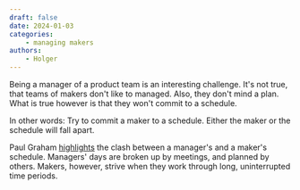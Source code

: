 ```yaml
---
draft: false
date: 2024-01-03
categories:
    - managing makers
authors:
    - Holger
---
```


Being a manager of a product team is an interesting challenge. It's not true, that teams of makers don't like to managed. Also, they don't mind a plan. What is true however is that they won't commit to a schedule. 

In other words: Try to commit a maker to a schedule. Either the maker or the schedule will fall apart.

Paul Graham [highlights](https://paulgraham.com/makersschedule.html) the clash between a manager's and a maker's schedule. Managers' days are broken up by meetings, and planned by others. Makers, however, strive when they work through long, uninterrupted time periods.